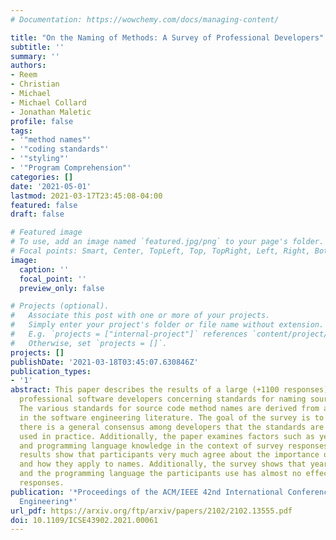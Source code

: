 ```yaml
---
# Documentation: https://wowchemy.com/docs/managing-content/

title: "On the Naming of Methods: A Survey of Professional Developers"
subtitle: ''
summary: ''
authors:
- Reem
- Christian
- Michael
- Michael Collard
- Jonathan Maletic
profile: false
tags:
- '"method names"'
- '"coding standards"'
- '"styling"'
- '"Program Comprehension"'
categories: []
date: '2021-05-01'
lastmod: 2021-03-17T23:45:08-04:00
featured: false
draft: false

# Featured image
# To use, add an image named `featured.jpg/png` to your page's folder.
# Focal points: Smart, Center, TopLeft, Top, TopRight, Left, Right, BottomLeft, Bottom, BottomRight.
image:
  caption: ''
  focal_point: ''
  preview_only: false

# Projects (optional).
#   Associate this post with one or more of your projects.
#   Simply enter your project's folder or file name without extension.
#   E.g. `projects = ["internal-project"]` references `content/project/deep-learning/index.md`.
#   Otherwise, set `projects = []`.
projects: []
publishDate: '2021-03-18T03:45:07.630846Z'
publication_types:
- '1'
abstract: This paper describes the results of a large (+1100 responses) survey of
  professional software developers concerning standards for naming source code methods.
  The various standards for source code method names are derived from and supported
  in the software engineering literature. The goal of the survey is to determine if
  there is a general consensus among developers that the standards are accepted and
  used in practice. Additionally, the paper examines factors such as years of experience
  and programming language knowledge in the context of survey responses. The survey
  results show that participants very much agree about the importance of various standards
  and how they apply to names. Additionally, the survey shows that years of experience
  and the programming language the participants use has almost no effect on their
  responses.
publication: '*Proceedings of the ACM/IEEE 42nd International Conference on Software
  Engineering*'
url_pdf: https://arxiv.org/ftp/arxiv/papers/2102/2102.13555.pdf
doi: 10.1109/ICSE43902.2021.00061
---
```

